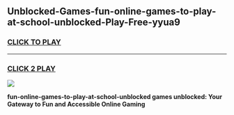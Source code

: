 
## Unblocked-Games-fun-online-games-to-play-at-school-unblocked-Play-Free-yyua9
<h3>
<a href="https://premium76.site?title=fun-online-games-to-play-at-school-unblocked&ref=09A">CLICK TO PLAY</a></h3>
<hr>

<h3>
<a href="https://premium76.site?title=fun-online-games-to-play-at-school-unblocked&ref=09A">CLICK 2 PLAY</a>
  
</h3>

<a href="https://premium76.site?title=fun-online-games-to-play-at-school-unblocked&ref=09A"><img src="https://clearcache.store/games.png"></a>


**fun-online-games-to-play-at-school-unblocked games unblocked: Your Gateway to Fun and Accessible Online Gaming**
